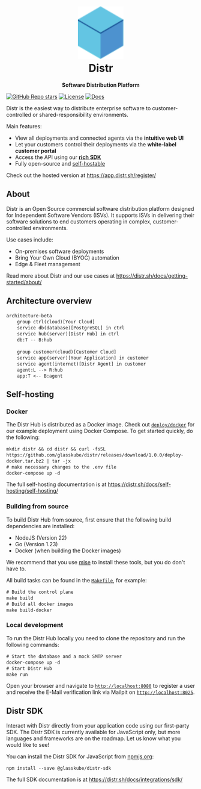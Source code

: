<h1 align="center">
  <a href="https://distr.sh/" target="_blank">
    <img alt="" src="frontend/ui/public/distr-logo.svg" style="height: 5em;">
  </a>
  <br>
  Distr
</h1>

<div align="center">

**Software Distribution Platform**

</div>

[![GitHub Repo stars](https://img.shields.io/github/stars/glasskube/distr?style=flat)](https://github.com/glasskube/distr)
[![License](https://img.shields.io/badge/License-Apache_2.0-blue.svg)](https://opensource.org/licenses/Apache-2.0)
[![Docs](https://img.shields.io/badge/docs-distr.sh-blue)](https://distr.sh/docs/?utm_source=github)

Distr is the easiest way to distribute enterprise software to customer-controlled or shared-responsibility environments.

Main features:

- View all deployments and connected agents via the **intuitive web UI**
- Let your customers control their deployments via the **white-label customer portal**
- Access the API using our [**rich SDK**](#distr-sdk)
- Fully open-source and [self-hostable](#self-hosting)

Check out the hosted version at https://app.distr.sh/register/

## About

Distr is an Open Source commercial software distribution platform designed for Independent Software Vendors (ISVs).
It supports ISVs in delivering their software solutions to end customers operating in complex, customer-controlled environments.

Use cases include:

- On-premises software deployments
- Bring Your Own Cloud (BYOC) automation
- Edge & Fleet management

Read more about Distr and our use cases at https://distr.sh/docs/getting-started/about/

## Architecture overview

```mermaid
architecture-beta
    group ctrl(cloud)[Your Cloud]
    service db(database)[PostgreSQL] in ctrl
    service hub(server)[Distr Hub] in ctrl
    db:T -- B:hub

    group customer(cloud)[Customer Cloud]
    service app(server)[Your Application] in customer
    service agent(internet)[Distr Agent] in customer
    agent:L --> R:hub
    app:T <-- B:agent
```

## Self-hosting

### Docker

The Distr Hub is distributed as a Docker image.
Check out [`deploy/docker`](deploy/docker) for our example deployment using Docker Compose.
To get started quickly, do the following:

<!-- x-release-please-start-version -->

```shell
mkdir distr && cd distr && curl -fsSL https://github.com/glasskube/distr/releases/download/1.0.0/deploy-docker.tar.bz2 | tar -jx
# make necessary changes to the .env file
docker-compose up -d
```

<!-- x-release-please-end -->

The full self-hosting documentation is at https://distr.sh/docs/self-hosting/self-hosting/

### Building from source

To build Distr Hub from source, first ensure that the following build dependencies are installed:

- NodeJS (Version 22)
- Go (Version 1.23)
- Docker (when building the Docker images)

We recommend that you use [mise](https://mise.jdx.dev/) to install these tools, but you do don't have to.

All build tasks can be found in the [`Makefile`](Makefile), for example:

```shell
# Build the control plane
make build
# Build all docker images
make build-docker
```

### Local development

To run the Distr Hub locally you need to clone the repository and run the following commands:

```shell
# Start the database and a mock SMTP server
docker-compose up -d
# Start Distr Hub
make run
```

Open your browser and navigate to [`http://localhost:8080`](http://localhost:8080) to register a user
and receive the E-Mail verification link via Mailpit on [`http://localhost:8025`](http://localhost:8025).

## Distr SDK

Interact with Distr directly from your application code using our first-party SDK.
The Distr SDK is currently available for JavaScript only, but more languages and frameworks are on the roadmap.
Let us know what you would like to see!

You can install the Distr SDK for JavaScript from [npmjs.org](https://npmjs.org/):

```shell
npm install --save @glasskube/distr-sdk
```

The full SDK documentation is at https://distr.sh/docs/integrations/sdk/
